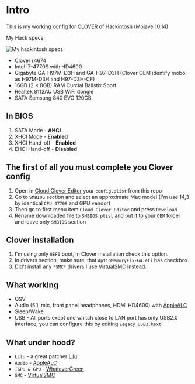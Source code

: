 # Intro

This is my working config for [CLOVER][Clover] of Hackintosh (Mojave 10.14)

My Hack specs:

![My hackintosh specs][System Info]

* Clover r4674
* Intel i7-4770S with HD4600
* Gigabyte GA-H97M-D3H and GA-H97-D3H (Clover OEM identify mobo as H97M-D3H and H97-D3H-CF)
* 16GB (2 × 8GB) RAM Curcial Balistix Sport
* Realtek 8112AU USB WiFi dongle
* SATA Samsung 840 EVO 120GB


## In BIOS

1. SATA Mode - **AHCI**
2. XHCI Mode - **Enabled**
3. XHCI Hand-off - **Enabled**
4. EHCI Hand-off - **Disabled**

## The first of all you must complete you Clover config

1. Open in [Cloud Clover Editor][CCE] your `config.plist` from this repo
2. Go to `SMBIOS` section and select an approximate Mac model (I'm use 14,3 by identical `CPU 4770S` and GPU vendor)
3. Then go to first menu item `Cloud Clover Editor` and press `Download`
4. Rename downloaded file to `SMBIOS.plist` and put it to your `OEM` folder and leave only `SMBIOS` section


## Clover installation

1. I'm using only `UEFI` boot, in Clover installation check this option.
2. In drivers section, make sure, that `AptioMemoryFix-64.efi` has checkbox.
3. Did't install any `*SMC*` drivers I use [VirtualSMC][VirtualSMC] instead.

## What working

* QSV
* Audio (5.1, mic, front panel headphones, HDMI HD4600) with [AppleALC][AppleALC]
* Sleep/Wake
* USB - All ports exept one whitch close to LAN port has only USB2.0 interface, you can configure this by editing `Legacy_USB3.kext`

## What under hood?

* `Lilu` - a great patcher [Lilu][Lilu]
* `Audio` - [AppleALC][AppleALC]
* `IGPU & GPU` - [WhateverGreen][WhateverGreen]
* `SMC` - [VirtualSMC][VirtualSMC]

[Z370]: https://github.com/korzhyk/CLOVER-Z370-AORUS-Gaming-7
[AppleALC]: https://github.com/acidanthera/AppleALC
[WhateverGreen]: https://github.com/acidanthera/WhateverGreen
[VirtualSMC]: https://github.com/acidanthera/VirtualSMC
[Lilu]: https://github.com/acidanthera/Lilu
[Clover]: http://sourceforge.net/projects/cloverefiboot/
[System Info]: ./misc/Screenshots/System_Info.png
[CCE]: http://cloudclovereditor.altervista.org/
